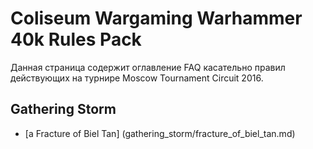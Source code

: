# Coliseum Wargaming Warhammer 40k Rules Pack

Данная страница содержит оглавление FAQ касательно правил действующих на турнире Moscow Tournament Circuit 2016.

## Gathering Storm
* [a Fracture of Biel Tan] (gathering_storm/fracture_of_biel_tan.md)
